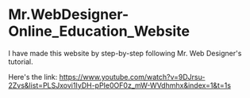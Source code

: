 # Mr.WebDesigner-Online_Education_Website

I have made this website by step-by-step following Mr. Web Designer's tutorial.

Here's the link:
https://www.youtube.com/watch?v=9DJrsu-2Zvs&list=PLSJxovi1IyDH-pPIe0OF0z_mW-WVdhmhx&index=1&t=1s
